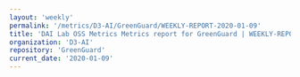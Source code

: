 ```yaml
---
layout: 'weekly'
permalink: '/metrics/D3-AI/GreenGuard/WEEKLY-REPORT-2020-01-09'
title: 'DAI Lab OSS Metrics Metrics report for GreenGuard | WEEKLY-REPORT-2020-01-09'
organization: 'D3-AI'
repository: 'GreenGuard'
current_date: '2020-01-09'
---
```

